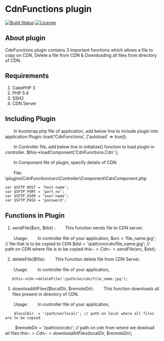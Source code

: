 # CdnFunctions plugin

[![Build Status](https://api.travis-ci.org/cakephp/app.png)](https://travis-ci.org/cakephp/app)
[![License](https://poser.pugx.org/cakephp/app/license.svg)](https://packagist.org/packages/cakephp/app)

## About plugin

CdnFunctions plugin contains 3 important functions which allows a file to copy on CDN, Delete a file from CDN & Downloading all files from directory of CDN.


## Requirements

1) CakePHP 3
2) PHP 5.4
3) SSH2
4) CDN Server


## Including Plugin

　　In bootstrap.php file of application, add below line to include plugin into application
Plugin::load('CdnFunctions', ['autoload' => true]);

　　In Controller file, add below line in initialize() function to load plugin in controller.
$this->loadComponent('CdnFunctions.Cdn' );	


　　In Component file of plugin, specify details of CDN.

　　File: \plugins\CdnFunctions\src\Controller\Component\CdnComponent.php

	var $SFTP_HOST = ‘host-name';
	var $SFTP_PORT = ‘port_no’;
	var $SFTP_USER = ‘user-name’;
	var $SFTP_PASS = 'password';


## Functions in Plugin

1) sendFile($src, $dst) : 
　　This function sends file to CDN server.

　　Usage:
　　In controller file of your application,
       $src = 'file_name.jpg';  		// file that is to be copied to CDN
       $dst = '/path/on/cdn/file_name.jpg';	// path on CDN where file is to be copied
       $this->Cdn->sendFile($src, $dst);  


2) deleteFile($file): 
　　This Function delete file from CDN Server.

　　Usage:
　　In controller file of your application,
  
       $this->Cdn->deleteFile('/path/on/cdn/file_name.jpg');	
       

3) downloadAllFiles($localDir, $remoteDir): 
　　This function downloads all files present in directory of CDN.

　　Usage:
　　In controller file of your application,
  
        $localDir  = '/path/on/local/'; // path on local where all files are to be copied
　　	$remoteDir = '/path/on/cdn/';  // path on cdn from where we dowload all files
      	$this->Cdn->downloadAllFiles($localDir, $remoteDir);
